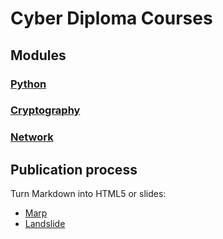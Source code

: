 # Cyber Diploma Courses

## Modules

### [Python](python/)

### [Cryptography](#)

### [Network](#)

## Publication process

Turn Markdown into HTML5 or slides:

- [Marp](https://marp.app/)
- [Landslide](https://github.com/adamzap/landslide)